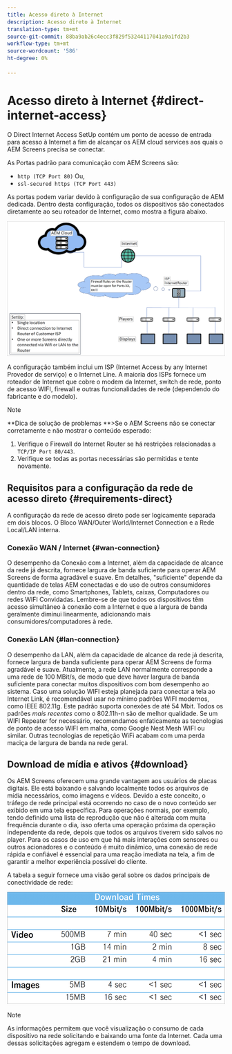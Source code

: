 ```yaml
---
title: Acesso direto à Internet
description: Acesso direto à Internet
translation-type: tm+mt
source-git-commit: 88ba9ab26c4ecc3f829f53244117041a9a1fd2b3
workflow-type: tm+mt
source-wordcount: '586'
ht-degree: 0%

---
```



# Acesso direto à Internet {#direct-internet-access}

O Direct Internet Access SetUp contém um ponto de acesso de entrada para acesso à Internet a fim de alcançar os AEM cloud services aos quais o AEM Screens precisa se conectar.

As Portas padrão para comunicação com AEM Screens são:
* `http (TCP Port 80)`
Ou,
* `ssl-secured https (TCP Port 443)`

As portas podem variar devido à configuração de sua configuração de AEM dedicada. Dentro desta configuração, todos os dispositivos são conectados diretamente ao seu roteador de Internet, como mostra a figura abaixo.

![](/help/assets/direct-access-2.png)

A configuração também inclui um ISP (Internet Access by any Internet Provedor de serviço) e o Internet Line. A maioria dos ISPs fornece um roteador de Internet que cobre o modem da Internet, switch de rede, ponto de acesso WIFI, firewall e outras funcionalidades de rede (dependendo do fabricante e do modelo).

>[!NOTE]
>**Dica de solução de problemas **>Se o AEM Screens não se conectar corretamente e não mostrar o conteúdo esperado:
>
>1. Verifique o Firewall do Internet Router se há restrições relacionadas a `TCP/IP Port 80/443`.
>1. Verifique se todas as portas necessárias são permitidas e tente novamente.


## Requisitos para a configuração da rede de acesso direto {#requirements-direct}

A configuração da rede de acesso direto pode ser logicamente separada em dois blocos. O Bloco WAN/Outer World/Internet Connection e a Rede Local/LAN interna.

### Conexão WAN / Internet {#wan-connection}

O desempenho da Conexão com a Internet, além da capacidade de alcance da rede já descrita, fornece largura de banda suficiente para operar AEM Screens de forma agradável e suave. Em detalhes, &quot;suficiente&quot; depende da quantidade de telas AEM conectadas e do uso de outros consumidores dentro da rede, como Smartphones, Tablets, caixas, Computadores ou redes WIFI Convidadas.
Lembre-se de que todos os dispositivos têm acesso simultâneo à conexão com a Internet e que a largura de banda geralmente diminui linearmente, adicionando mais consumidores/computadores à rede.

### Conexão LAN {#lan-connection}

O desempenho da LAN, além da capacidade de alcance da rede já descrita, fornece largura de banda suficiente para operar AEM Screens de forma agradável e suave. Atualmente, a rede LAN normalmente corresponde a uma rede de 100 MBit/s, de modo que deve haver largura de banda suficiente para conectar muitos dispositivos com bom desempenho ao sistema.
Caso uma solução WIFI esteja planejada para conectar a tela ao Internet Link, é recomendável usar no mínimo padrões WIFI modernos, como IEEE 802.11g. Este padrão suporta conexões de até 54 Mbit. Todos os padrões *mais recentes* como o 802.11h-n são de melhor qualidade. Se um WIFI Repeater for necessário, recomendamos enfaticamente as tecnologias de ponto de acesso WIFI em malha, como Google Nest Mesh WIFI ou similar.
Outras tecnologias de repetição WiFi acabam com uma perda maciça de largura de banda na rede geral.

## Download de mídia e ativos {#download}

Os AEM Screens oferecem uma grande vantagem aos usuários de placas digitais. Ele está baixando e salvando localmente todos os arquivos de mídia necessários, como imagens e vídeos. Devido a este conceito, o tráfego de rede principal está ocorrendo no caso de o novo conteúdo ser exibido em uma tela específica.
Para operações normais, por exemplo, tendo definido uma lista de reprodução que não é alterada com muita frequência durante o dia, isso oferta uma operação próxima da operação independente da rede, depois que todos os arquivos tiverem sido salvos no player.
Para os casos de uso em que há mais interações com sensores ou outros acionadores e o conteúdo é muito dinâmico, uma conexão de rede rápida e confiável é essencial para uma reação imediata na tela, a fim de garantir a melhor experiência possível do cliente.

A tabela a seguir fornece uma visão geral sobre os dados principais de conectividade de rede:

![](/help/assets/download-times-direct.png)

>[!NOTE]
>As informações permitem que você visualização o consumo de cada dispositivo na rede solicitando e baixando uma fonte da Internet. Cada uma dessas solicitações agregam e estendem o tempo de download.